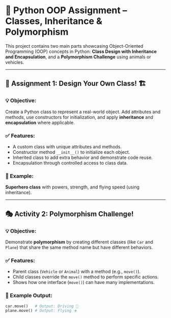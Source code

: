 # 🧠 Python OOP Assignment – Classes, Inheritance & Polymorphism

This project contains two main parts showcasing Object-Oriented Programming (OOP) concepts in Python: **Class Design with Inheritance and Encapsulation**, and a **Polymorphism Challenge** using animals or vehicles.

---

## 📘 Assignment 1: Design Your Own Class! 🏗️

### 💡 Objective:
Create a Python class to represent a real-world object. Add attributes and methods, use constructors for initialization, and apply **inheritance** and **encapsulation** where applicable.

### ✅ Features:
- A custom class with unique attributes and methods.
- Constructor method `__init__()` to initialize each object.
- Inherited class to add extra behavior and demonstrate code reuse.
- Encapsulation through controlled access to class data.

### 🦸 Example:
**Superhero class** with powers, strength, and flying speed (using inheritance).

---

## 🎭 Activity 2: Polymorphism Challenge!

### 💡 Objective:
Demonstrate **polymorphism** by creating different classes (like `Car` and `Plane`) that share the same method name but have different behaviors.

### ✅ Features:
- Parent class (`Vehicle` or `Animal`) with a method (e.g., `move()`).
- Child classes override the `move()` method to perform specific actions.
- Shows how one interface (`move()`) can have many implementations.

### 🚀 Example Output:
```python
car.move()   # Output: Driving 🚗
plane.move() # Output: Flying ✈️
